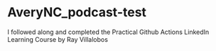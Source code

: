# AveryNC_podcast-test
I followed along and completed the Practical Github Actions LinkedIn Learning Course by Ray Villalobos
